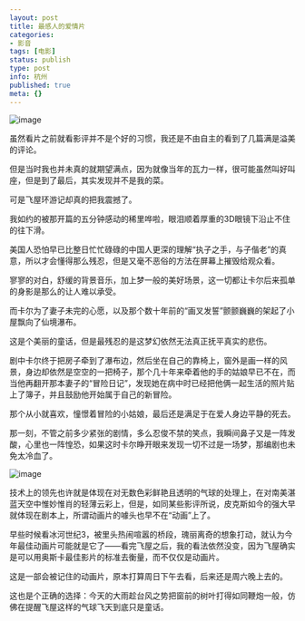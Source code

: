 ```yaml
---
layout: post
title: 最感人的爱情片
categories:
- 影音
tags: [电影]
status: publish
type: post
info: 杭州
published: true
meta: {}
---
```

![image](http://i340.photobucket.com/albums/o350/claudxiao/20090807051738551.jpg)

虽然看片之前就看影评并不是个好的习惯，我还是不由自主的看到了几篇满是溢美的评论。

但是当时我也并未真的就期望满点，因为就像当年的瓦力一样，很可能虽然叫好叫座，但是到了最后，其实发现并不是我的菜。

可是飞屋环游记却真的把我震撼了。

我如约的被那开篇的五分钟感动的稀里哗啦，眼泪顺着厚重的3D眼镜下沿止不住的往下滑。

美国人恐怕早已比整日忙忙碌碌的中国人更深的理解“执子之手，与子偕老”的真意，所以才会懂得那么残忍，但是又毫不恶俗的方法在屏幕上摧毁给观众看。

寥寥的对白，舒缓的背景音乐，加上梦一般的美好场景，这一切都让卡尔后来孤单的身影是那么的让人难以承受。

而卡尔为了妻子未完的心愿，以及那个数十年前的“画叉发誓”颤颤巍巍的架起了小屋飘向了仙境瀑布。

这是个美丽的童话，但是最残忍的是这梦幻依然无法真正抚平真实的悲伤。

剧中卡尔终于把房子牵到了瀑布边，然后坐在自己的靠椅上，窗外是画一样的风景，身边却依然是空空的一把椅子，那个几十年来牵着他的手的姑娘早已不在，而当他再翻开那本妻子的“冒险日记”，发现她在病中时已经把他俩一起生活的照片贴上了簿子，并且鼓励他开始属于自己的新冒险。

那个从小就喜欢，憧憬着冒险的小姑娘，最后还是满足于在爱人身边平静的死去。

那一刻，不管之前多少紧张的剧情，多么忍俊不禁的笑点，我瞬间鼻子又是一阵发酸，心里也一阵惶恐，如果这时卡尔睁开眼来发现一切不过是一场梦，那编剧也未免太冷血了。

![image](http://www.quacor.com/uploadfile/2009/0807/20090807051853636.jpg)

技术上的领先也许就是体现在对无数色彩鲜艳且透明的气球的处理上，在对南美湛蓝天空中惟妙惟肖的轻薄云彩上，但是，如同某些影评所说，皮克斯如今的强大早就体现在剧本上，所谓动画片的噱头也早不在“动画”上了。

早些时候看冰河世纪3，被里头热闹喧嚣的桥段，瑰丽离奇的想象打动，就认为今年最佳动画片可能就是它了——看完飞屋之后，我的看法依然没变，因为飞屋确实是可以用奥斯卡最佳影片的标准去衡量，而不仅仅是动画片。

这是一部会被记住的动画片，原本打算周日下午去看，后来还是周六晚上去的。

这也是个正确的选择：今天的大雨趁台风之势把窗前的树叶打得如同鞭炮一般，仿佛在提醒飞屋这样的气球飞天到底只是童话。

